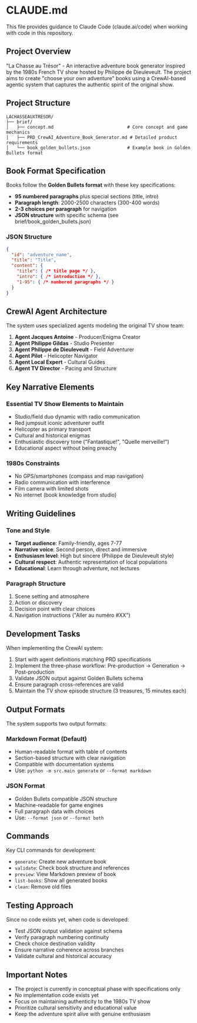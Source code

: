 # CLAUDE.md

This file provides guidance to Claude Code (claude.ai/code) when working with code in this repository.

## Project Overview

"La Chasse au Trésor" - An interactive adventure book generator inspired by the 1980s French TV show hosted by Philippe de Dieuleveult. The project aims to create "choose your own adventure" books using a CrewAI-based agentic system that captures the authentic spirit of the original show.

## Project Structure

```
LACHASSEAUXTRESOR/
├── brief/
│   ├── concept.md                            # Core concept and game mechanics
│   ├── PRD_CrewAI_Adventure_Book_Generator.md # Detailed product requirements
│   └── book_golden_bullets.json              # Example book in Golden Bullets format
```

## Book Format Specification

Books follow the **Golden Bullets format** with these key specifications:
- **95 numbered paragraphs** plus special sections (title, intro)
- **Paragraph length**: 2000-2500 characters (300-400 words)
- **2-3 choices per paragraph** for navigation
- **JSON structure** with specific schema (see brief/book_golden_bullets.json)

### JSON Structure
```json
{
  "id": "adventure_name",
  "title": "Title",
  "content": {
    "title": { /* title page */ },
    "intro": { /* introduction */ },
    "1-95": { /* numbered paragraphs */ }
  }
}
```

## CrewAI Agent Architecture

The system uses specialized agents modeling the original TV show team:

1. **Agent Jacques Antoine** - Producer/Enigma Creator
2. **Agent Philippe Gildas** - Studio Presenter
3. **Agent Philippe de Dieuleveult** - Field Adventurer
4. **Agent Pilot** - Helicopter Navigator
5. **Agent Local Expert** - Cultural Guides
6. **Agent TV Director** - Pacing and Structure

## Key Narrative Elements

### Essential TV Show Elements to Maintain
- Studio/field duo dynamic with radio communication
- Red jumpsuit iconic adventurer outfit
- Helicopter as primary transport
- Cultural and historical enigmas
- Enthusiastic discovery tone ("Fantastique!", "Quelle merveille!")
- Educational aspect without being preachy

### 1980s Constraints
- No GPS/smartphones (compass and map navigation)
- Radio communication with interference
- Film camera with limited shots
- No internet (book knowledge from studio)

## Writing Guidelines

### Tone and Style
- **Target audience**: Family-friendly, ages 7-77
- **Narrative voice**: Second person, direct and immersive
- **Enthusiasm level**: High but sincere (Philippe de Dieuleveult style)
- **Cultural respect**: Authentic representation of local populations
- **Educational**: Learn through adventure, not lectures

### Paragraph Structure
1. Scene setting and atmosphere
2. Action or discovery
3. Decision point with clear choices
4. Navigation instructions ("Aller au numéro #XX")

## Development Tasks

When implementing the CrewAI system:
1. Start with agent definitions matching PRD specifications
2. Implement the three-phase workflow: Pre-production → Generation → Post-production
3. Validate JSON output against Golden Bullets schema
4. Ensure paragraph cross-references are valid
5. Maintain the TV show episode structure (3 treasures, 15 minutes each)

## Output Formats

The system supports two output formats:

### Markdown Format (Default)
- Human-readable format with table of contents
- Section-based structure with clear navigation
- Compatible with documentation systems
- Use: `python -m src.main generate` or `--format markdown`

### JSON Format  
- Golden Bullets compatible JSON structure
- Machine-readable for game engines
- Full paragraph data with choices
- Use: `--format json` or `--format both`

## Commands

Key CLI commands for development:
- `generate`: Create new adventure book
- `validate`: Check book structure and references
- `preview`: View Markdown preview of book
- `list-books`: Show all generated books
- `clean`: Remove old files

## Testing Approach

Since no code exists yet, when code is developed:
- Test JSON output validation against schema
- Verify paragraph numbering continuity
- Check choice destination validity
- Ensure narrative coherence across branches
- Validate cultural and historical accuracy

## Important Notes

- The project is currently in conceptual phase with specifications only
- No implementation code exists yet
- Focus on maintaining authenticity to the 1980s TV show
- Prioritize cultural sensitivity and educational value
- Keep the adventure spirit alive with genuine enthusiasm